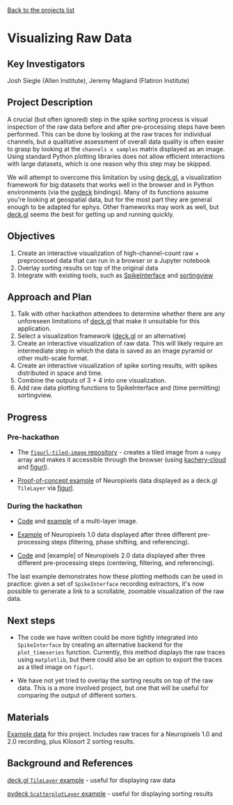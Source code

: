 [Back to the projects list](../../)

<!-- For information on how to write GitHub .md files see https://guides.github.com/features/mastering-markdown/ -->

# Visualizing Raw Data

## Key Investigators

Josh Siegle (Allen Institute), Jeremy Magland (Flatiron Institute)

## Project Description

A crucial (but often ignored) step in the spike sorting process is visual inspection of the raw data before and after pre-processing steps have been performed. This can be done by looking at the raw traces for individual channels, but a qualitative assessment of overall data quality is often easier to grasp by looking at the `channels x samples` matrix displayed as an image. Using standard Python plotting libraries does not allow efficient interactions with large datasets, which is one reason why this step may be skipped.

We will attempt to overcome this limitation by using [deck.gl](https://deck.gl/), a visualization framework for big datasets that works well in the browser and in Python environments (via the [pydeck](https://deckgl.readthedocs.io/en/latest/) bindings). Many of its functions assume you're looking at geospatial data, but for the most part they are general enough to be adapted for ephys. Other frameworks may work as well, but [deck.gl](https://deck.gl/) seems the best for getting up and running quickly.

## Objectives

<!-- Briefly describe the objectives of your project. What would you like to achive?-->

1. Create an interactive visualization of high-channel-count raw + preprocessed data that can run in a browser or a Jupyter notebook
2. Overlay sorting results on top of the original data
3. Integrate with existing tools, such as [SpikeInterface](https://github.com/SpikeInterface/spikeinterface) and [sortingview](https://github.com/magland/sortingview)

## Approach and Plan

<!-- 1. Describe the steps of your planned approach to reach the objectives.-->
1. Talk with other hackathon attendees to determine whether there are any unforeseen limitations of [deck.gl](https://deck.gl/) that make it unsuitable for this application.
2. Select a visualization framework ([deck.gl](https://deck.gl/) or an alternative)
3. Create an interactive visualization of raw data. This will likely require an intermediate step in which the data is saved as an image pyramid or other multi-scale format.
4. Create an interactive visualization of spike sorting results, with spikes distributed in space and time.
5. Combine the outputs of 3 + 4 into one visualization.
6. Add raw data plotting functions to SpikeInterface and (time permitting) sortingview.

## Progress

<!--Populate this section as you are making progress before/during/after the hackathon-->
<!--Describe the progress you have made on the project,e.g., which objectives you have achieved and how.-->
<!--Describe the next steps you are planing to take to complete the project.-->

### Pre-hackathon

- The [`figurl-tiled-image` repository](https://github.com/scratchrealm/figurl-tiled-image) - creates a tiled image from a `numpy` array and makes it accessible through the browser (using [kachery-cloud](https://github.com/scratchrealm/kachery-cloud) and [figurl](https://github.com/scratchrealm/figurl2)). 

- [Proof-of-concept example](https://www.figurl.org/f?v=gs://figurl/tiled-image-1&d=ipfs://bafkreid3gmolclm5pjyd27hlbhnxlxefoh3yxi4cylwsph2po25wcqfm4e&label=Neuropixels%20Example) of Neuropixels data displayed as a deck.gl `TileLayer` via [figurl](https://github.com/scratchrealm/figurl2).

### During the hackathon

- [Code](https://github.com/scratchrealm/figurl-tiled-image/blob/main/examples/multipanel_mandelbrot.py) and [example](https://www.figurl.org/f?v=gs://figurl/figurl-tiled-image-2&d=ipfs://QmYDC6aw1dD3NLyvMjzhoZgXaU7XNMRScQ8NLLGS2gacM9&label=Mandelbrot%20tiled%20image) of a multi-layer image.

- [Example](https://www.figurl.org/f?v=gs://figurl/figurl-tiled-image-2&d=ipfs://QmcksfB7uq3aoYWn2Et9XRKxWMLmu88pos61RWmeCtiHyk&label=Neuropix-PXI-100_ProbeA-AP) of Neuropixels 1.0 data displayed after three different pre-processing steps (filtering, phase shifting, and referencing).

- [Code](https://github.com/scratchrealm/figurl-tiled-image/blob/main/examples/spikeinterface_example.py) and [example] of Neuropixels 2.0 data displayed after three different pre-processing steps (centering, filtering, and referencing).

The last example demonstrates how these plotting methods can be used in practice: given a set of `SpikeInterface` recording extractors, it's now possible to generate a link to a scrollable, zoomable visualization of the raw data.

## Next steps

- The code we have written could be more tightly integrated into `SpikeInterface` by creating an alternative backend for the `plot_timeseries` function. Currently, this method displays the raw traces using `matplotlib`, but there could also be an option to export the traces as a tiled image on `figurl`.

- We have not yet tried to overlay the sorting results on top of the raw data. This is a more involved project, but one that will be useful for comparing the output of different sorters.


## Materials

<!--If available add links to the materials relevant to the project, e.g., the code generated for the project or data used-->
<!--If available add pictures and links to videos that demonstrate what has been accomplished.-->
<!--![Description of picture](Example2.jpg)-->

[Example data](https://www.dropbox.com/sh/wkkudosfb7f4m5k/AAA8rcbdo4K95JREB3cWvg_ba?dl=0) for this project. Includes raw traces for a Neuropixels 1.0 and 2.0 recording, plus Kilosort 2 sorting results.

## Background and References

<!--Use this space for information that may help people better understand your project, like links to papers, source code, or data ,e.g:-->
<!-- - Source code: https://github.com/YourUser/YourRepository -->
<!-- - Documentation: https://link.to.docs -->
<!-- - Test data: https://link.to.test.data -->

[deck.gl `TileLayer` example](https://deck.gl/examples/tile-layer-non-geospatial/) - useful for displaying raw data

[pydeck `ScatterplotLayer` example](https://pydeck.gl/gallery/scatterplot_layer.html) - useful for displaying sorting results
